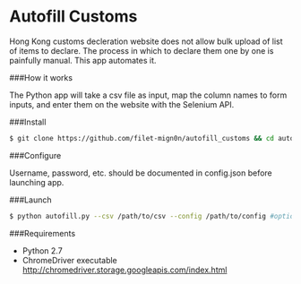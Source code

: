Autofill Customs
========

Hong Kong customs decleration website does not allow bulk upload of list of items to declare. The process in which to declare them one by one is painfully manual. This app automates it.

###How it works

The Python app will take a csv file as input, map the column names to form inputs, and enter them on the website with the Selenium API. 

###Install

```sh
$ git clone https://github.com/filet-mign0n/autofill_customs && cd autofill_customs && sudo pip install requirements.txt
```
###Configure

Username, password, etc. should be documented in config.json before launching app. 

###Launch

```sh
$ python autofill.py --csv /path/to/csv --config /path/to/config #optional
```

###Requirements

* Python 2.7
* ChromeDriver executable http://chromedriver.storage.googleapis.com/index.html
 
